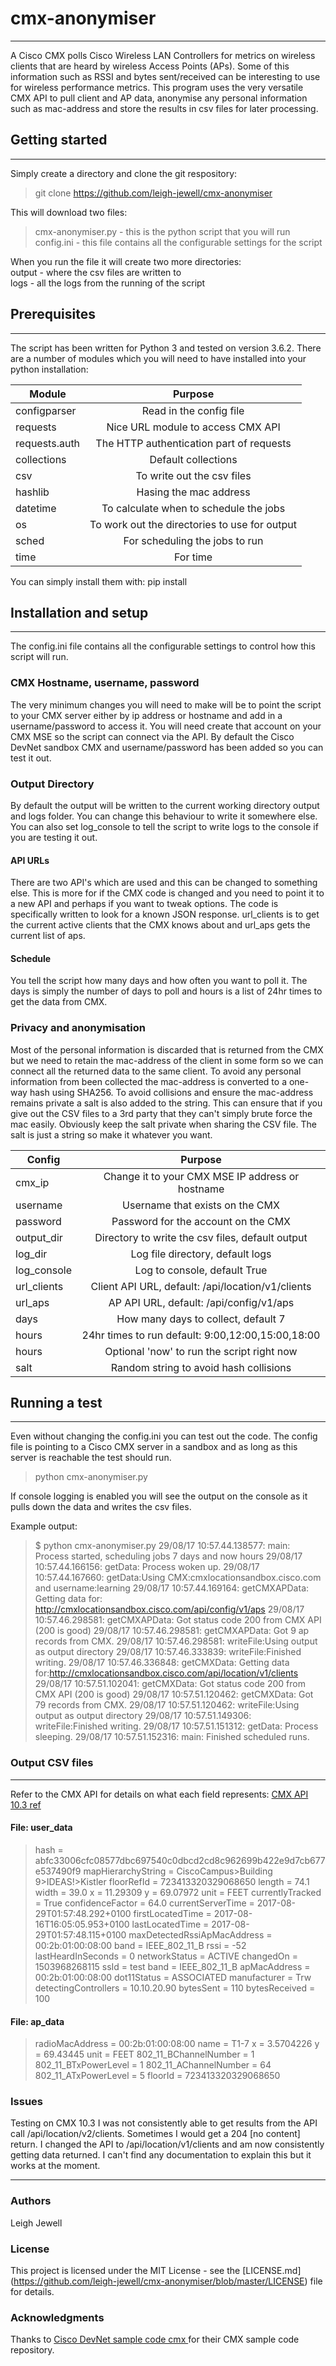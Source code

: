 # cmx-anonymiser
---
A Cisco CMX polls Cisco Wireless LAN Controllers for metrics on wireless
clients that are heard by wireless Access Points (APs). Some of this
information such as RSSI and bytes sent/received can be interesting to
use for wireless performance metrics. This program uses the very
versatile CMX API to pull client and AP data, anonymise any personal information
such as mac-address and store the results in csv files for later processing.

## Getting started
---
Simply create a directory and clone the git respository:   

> git clone https://github.com/leigh-jewell/cmx-anonymiser

This will download two files:   
> cmx-anonymiser.py - this is the python script that you will run   
> config.ini - this file contains all the configurable settings for the script  

When you run the file it will create two more directories:  
output - where the csv files are written to  
logs - all the logs from the running of the script  

## Prerequisites
---
The script has been written for Python 3 and tested on version 3.6.2. There are
a number of modules which you will need to have installed into your python
installation:

| Module        | Purpose                                         |
| ------------- |:-----------------------------------------------:|
|configparser   | Read in the config file                         |
|requests       | Nice URL module to access CMX API               |
|requests.auth  | The HTTP authentication part of requests        |
| collections   | Default collections                             |
| csv           | To write out the csv files                      |
| hashlib       | Hasing the mac address                          |
| datetime      | To calculate when to schedule the jobs          |
| os            | To work out the directories to use for output   |
| sched         | For scheduling the jobs to run                  |
|time           | For time                                        |

You can simply install them with: pip install <module name>

## Installation and setup
---
The config.ini file contains all the configurable settings to control how
this script will run.

### CMX Hostname, username, password
The very minimum changes you will need to make will be to point the script
to your CMX server either by ip address or hostname and add in
a username/password to access it. You will need create that account on your
CMX MSE so the script can connect via the API. By default the Cisco DevNet
sandbox CMX and username/password has been added so you can test it out.

### Output Directory
By default the output will be written to the current working directory output
and logs folder. You can change this behaviour to write it somewhere else. You
can also set log_console to tell the script to write logs to the console
if you are testing it out.

#### API URLs
There are two API's which are used and this can be changed to something else.
This is more for if the CMX code is changed and you need to point it to
a new API and perhaps if you want to tweak options. The code is specifically
written to look for a known JSON response. url_clients is to get the current
active clients that the CMX knows about and url_aps gets the current list of
aps.

#### Schedule
You tell the script how many days and how often you want to poll it. The days is
simply the number of days to poll and hours is a list of 24hr times to
get the data from CMX.

### Privacy and anonymisation
Most of the personal information is discarded that is returned from the CMX but
we need to retain the mac-address of the client in some form so we can
connect all the returned data to the same client. To avoid any personal
information from been collected the mac-address is converted to a one-way hash
using SHA256. To avoid collisions and ensure the mac-address remains private
a salt is also added to the string. This can ensure that if you give out
the CSV files to a 3rd party that they can't simply brute force the mac
easily. Obviously keep the salt private when sharing the CSV file. The salt
is just a string so make it whatever you want.

| Config      | Purpose                                           |
|-------------|:-------------------------------------------------:|
| cmx_ip      |Change it to your CMX MSE IP address or hostname   |
| username    | Username that exists on the CMX                   |
| password    | Password for the account on the CMX               |
| output_dir  | Directory to write the csv files, default output  |
| log_dir     | Log file directory, default logs                  |
| log_console | Log to console, default True                      |
| url_clients | Client API URL, default: /api/location/v1/clients |
| url_aps     | AP API URL, default: /api/config/v1/aps           |
| days        | How many days to collect, default 7               |
| hours       | 24hr times to run default: 9:00,12:00,15:00,18:00 |
| hours       | Optional 'now' to run the script right now        |
| salt        | Random string to avoid hash collisions            |

## Running a test
---
Even without changing the config.ini you can test out the code. The config
file is pointing to a Cisco CMX server in a sandbox and as long as this
server is reachable the test should run.

> python cmx-anonymiser.py

If console logging is enabled you will see the output on the console as it
pulls down the data and writes the csv files.

Example output:
> $ python cmx-anonymiser.py
> 29/08/17 10:57.44.138577: main: Process started, scheduling jobs 7 days and now hours
> 29/08/17 10:57.44.166156: getData: Process woken up.
> 29/08/17 10:57.44.167660: getData:Using CMX:cmxlocationsandbox.cisco.com and username:learning
> 29/08/17 10:57.44.169164: getCMXAPData: Getting data for: http://cmxlocationsandbox.cisco.com/api/config/v1/aps
> 29/08/17 10:57.46.298581: getCMXAPData: Got status code 200 from CMX API (200 is good)
> 29/08/17 10:57.46.298581: getCMXAPData: Got 9 ap records from CMX.
> 29/08/17 10:57.46.298581: writeFile:Using output as output directory
> 29/08/17 10:57.46.333839: writeFile:Finished writing.
> 29/08/17 10:57.46.336848: getCMXData: Getting data for:http://cmxlocationsandbox.cisco.com/api/location/v1/clients
> 29/08/17 10:57.51.102041: getCMXData: Got status code 200 from CMX API (200 is good)
> 29/08/17 10:57.51.120462: getCMXData: Got 79 records from CMX.
> 29/08/17 10:57.51.120462: writeFile:Using output as output directory
> 29/08/17 10:57.51.149306: writeFile:Finished writing.
> 29/08/17 10:57.51.151312: getData: Process sleeping.
> 29/08/17 10:57.51.152316: main: Finished scheduled runs.

### Output CSV files
---
Refer to the CMX API for details on what each field represents:
[CMX API 10.3 ref](https://www.cisco.com/c/en/us/td/docs/wireless/mse/10-3/api/b_cmx_103_api_reference/location.html)

#### File: user_data
> hash = abfc33006cfc08577dbc697540c0dbcd2cd8c962699b422e9d7cb677e537490f9
> mapHierarchyString = CiscoCampus>Building 9>IDEAS!>Kistler
> floorRefId = 723413320329068650
> length = 74.1
> width = 39.0
> x = 11.29309
> y = 69.07972
> unit = FEET
> currentlyTracked = True
> confidenceFactor = 64.0
> currentServerTime = 2017-08-29T01:57:48.292+0100
> firstLocatedTime = 2017-08-16T16:05:05.953+0100
> lastLocatedTime = 2017-08-29T01:57:48.115+0100
> maxDetectedRssiApMacAddress = 00:2b:01:00:08:00
> band = IEEE_802_11_B
> rssi = -52
> lastHeardInSeconds = 0
> networkStatus = ACTIVE
> changedOn = 1503968268115
> ssId = test
> band = IEEE_802_11_B
> apMacAddress = 00:2b:01:00:08:00
> dot11Status = ASSOCIATED
> manufacturer = Trw
> detectingControllers = 10.10.20.90
> bytesSent = 110
> bytesReceived = 100

#### File: ap_data
> radioMacAddress = 00:2b:01:00:08:00
> name = T1-7
> x = 3.5704226
> y = 69.43445
> unit = FEET
> 802_11_BChannelNumber = 1
> 802_11_BTxPowerLevel = 1
> 802_11_AChannelNumber = 64
> 802_11_ATxPowerLevel = 5
> floorId = 723413320329068650

### Issues
Testing on CMX 10.3 I was not consistently able to get results from the
API call /api/location/v2/clients. Sometimes I would get a 204 [no content]
return. I changed the API to /api/location/v1/clients and am now
consistently getting data returned. I can't find any documentation
to explain this but it works at the moment.

---
### Authors
Leigh Jewell

### License
This project is licensed under the MIT License - see the [LICENSE.md] (https://github.com/leigh-jewell/cmx-anonymiser/blob/master/LICENSE)
file for details.

### Acknowledgments
Thanks to [Cisco DevNet sample code cmx ](https://github.com/CiscoDevNet/sample-code-cmx)
for their CMX sample code repository.
